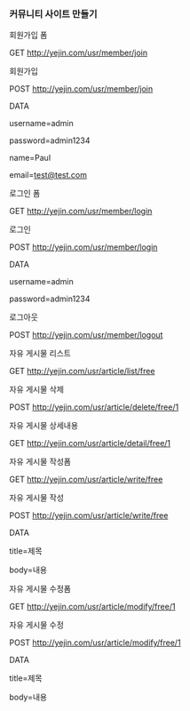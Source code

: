 ### 커뮤니티 사이트 만들기

회원가입 폼

GET http://yejin.com/usr/member/join

회원가입

POST http://yejin.com/usr/member/join

DATA

username=admin

password=admin1234

name=Paul

email=test@test.com

로그인 폼

GET http://yejin.com/usr/member/login

로그인

POST http://yejin.com/usr/member/login

DATA

username=admin

password=admin1234

로그아웃

POST http://yejin.com/usr/member/logout

자유 게시물 리스트

GET http://yejin.com/usr/article/list/free

자유 게시물 삭제

POST http://yejin.com/usr/article/delete/free/1

자유 게시물 상세내용

GET http://yejin.com/usr/article/detail/free/1

자유 게시물 작성폼

GET http://yejin.com/usr/article/write/free

자유 게시물 작성

POST http://yejin.com/usr/article/write/free

DATA

title=제목

body=내용

자유 게시물 수정폼

GET http://yejin.com/usr/article/modify/free/1

자유 게시물 수정

POST http://yejin.com/usr/article/modify/free/1

DATA

title=제목

body=내용
